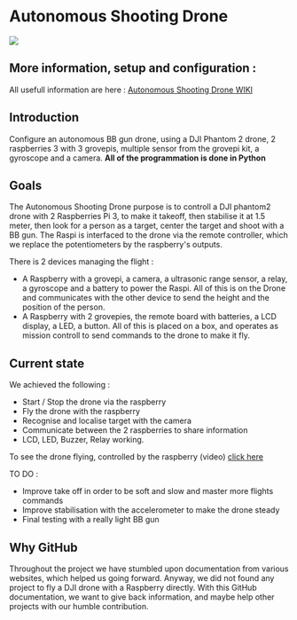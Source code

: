 # Autonomous Shooting Drone

![](https://github.com/mariusweiler/Autonomous-Shooting-Drone/blob/master/images/E6F3C381-5C03-4FCC-9223-C241C6DE7CFB.jpeg?raw=true)

## More information, setup and configuration :
All usefull information are here : [Autonomous Shooting Drone WIKI](https://github.com/mariusweiler/Autonomous-Shooting-Drone/wiki)

## Introduction
Configure an autonomous BB gun drone, using a DJI Phantom 2 drone, 2 raspberries 3 with 3 grovepis, multiple sensor from the grovepi kit, a gyroscope and a camera. **All of the programmation is done in Python**

## Goals
The Autonomous Shooting Drone purpose is to controll a DJI phantom2 drone with 2 Raspberries Pi 3, to make it takeoff, then stabilise it at 1.5 meter, then look for a person as a target, center the target and shoot with a BB gun. The Raspi is interfaced to the drone via the remote controller, which we replace the potentiometers by the raspberry's outputs.

There is 2 devices managing the flight :
- A Raspberry with a grovepi, a camera, a ultrasonic range sensor, a relay, a gyroscope and a battery to power the Raspi. All of this is on the Drone and communicates with the other device to send the height and the position of the person.
- A Raspberry with 2 grovepies, the remote board with batteries, a LCD display, a LED, a button. All of this is placed on a box, and operates as mission controll to send commands to the drone to make it fly.

## Current state
We achieved the following :
* Start / Stop the drone via the raspberry
* Fly the drone with the raspberry
* Recognise and localise target with the camera
* Communicate between the 2 raspberries to share information
* LCD, LED, Buzzer, Relay working.

To see the drone flying, controlled by the raspberry (video) [click here](https://www.youtube.com/watch?v=76PfgulFEIY&feature=youtu.be)

TO DO : 
* Improve take off in order to be soft and slow and master more flights commands
* Improve stabilisation with the accelerometer to make the drone steady
* Final testing with a really light BB gun

## Why GitHub
Throughout the project we have stumbled upon documentation from various websites, which helped us going forward. Anyway, we did not found any project to fly a DJI drone with a Raspberry directly. With this GitHub documentation, we want to give back information, and maybe help other projects with our humble contribution.
